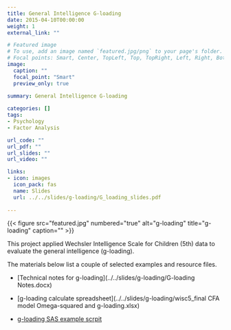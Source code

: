```yaml
---
title: General Intelligence G-loading
date: 2015-04-10T00:00:00
weight: 1
external_link: ""

# Featured image
# To use, add an image named `featured.jpg/png` to your page's folder.
# Focal points: Smart, Center, TopLeft, Top, TopRight, Left, Right, BottomLeft, Bottom, BottomRight.
image:
  caption: ""
  focal_point: "Smart"
  preview_only: true
  
summary: General Intelligence G-loading

categories: []
tags:
- Psychology
- Factor Analysis

url_code: ""
url_pdf: ""
url_slides: ""
url_video: ""

links:
- icon: images
  icon_pack: fas
  name: Slides
  url: ../../slides/g-loading/G_loading_slides.pdf
  
---
```



{{< figure src="featured.jpg" numbered="true" alt="g-loading" title="g-loading"
caption="" >}}

This project applied Wechsler Intelligence Scale for Children (5th) data to evaluate the general intelligence (g-loading).

The materials below list a couple of selected examples and resource files.   

* [Technical notes for g-loading](../../slides/g-loading/G-loading Notes.docx)

* [g-loading calculate spreadsheet](../../slides/g-loading/wisc5_final CFA model Omega-squared and g-loading.xlsx)

* [g-loading SAS example scrpit](../../slides/g-loading/wisc5_g_loading.sas)





